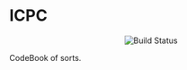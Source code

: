# ICPC
<p align="center">
  <img src="https://travis-ci.org/sandeepkumarpani888/ICPC.svg?branch=master" alt="Build Status">
</p>
CodeBook of sorts. 
